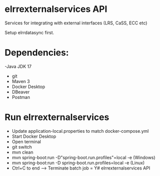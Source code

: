 # elrrexternalservices API
Services for integrating with external interfaces (LRS, CaSS, ECC etc)

Setup elrrdatasync first.

# Dependencies:
-Java JDK 17
- git
- Maven 3
- Docker Desktop
- DBeaver
- Postman

# Run elrrexternalservices
- Update application-local.properties to match docker-compose.yml
- Start Docker Desktop
- Open terminal
- git switch <dev feature branch>
- mvn clean
- mvn spring-boot:run -D"spring-boot.run.profiles"=local -e (Windows)
- mvn spring-boot:run -D spring-boot.run.profiles=local -e (Linux)
- Ctrl+C to end --> Terminate batch job = Y# elrrexternalservices API